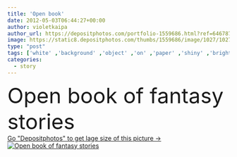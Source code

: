 ```yaml
---
title: 'Open book'
date: 2012-05-03T06:44:27+00:00
author: violetkaipa
author_url: https://depositphotos.com/portfolio-1559686.html?ref=64678756
image: https://static8.depositphotos.com/thumbs/1559686/image/1027/10271860/api_thumb_450.jpg?forcejpeg=true
type: "post"
tags: ['white' ,'background' ,'object' ,'on' ,'paper' ,'shiny' ,'bright' ,'light' ,'open' ,'star' ,'imagination' ,'fantasy' ,'dream' ,'writing' ,'glowing' ,'religion' ,'Wisdom' ,'read' ,'wallpaper' ,'drawing' ,'information' ,'dreaming' ,'reading' ,'book' ,'learning' ,'education' ,'studying' ,'magic' ,'mystery' ,'literature' ,'textbook' ,'study' ,'books' ,'turning' ,'dreams' ,'research' ,'write' ,'story' ,'spark' ,'magician' ,'magical' ,'booking' ,'of' ,'educational' ,'educate' ,'a' ,'studies' ,'wizard' ,'matches' ,'stories' ]
categories: 
  - story
---
```

<div aling="center">
            <font size="60"> Open book of fantasy stories</font>   
</div>
<div>
    <a href='https://static8.depositphotos.com/thumbs/1559686/image/1027/10271860/api_thumb_450.jpg?forcejpeg=true?ref=64678756' target=_blank > Go "Depositphotos" to get lage size of this picture ->
        <img href='https://static8.depositphotos.com/thumbs/1559686/image/1027/10271860/api_thumb_450.jpg?forcejpeg=true?ref=64678756' src='https://static8.depositphotos.com/1559686/1027/i/950/depositphotos_10271860-stock-photo-open-book.jpg?forcejpeg=true' alt='Open book of fantasy stories' >
    </a>
</div>
